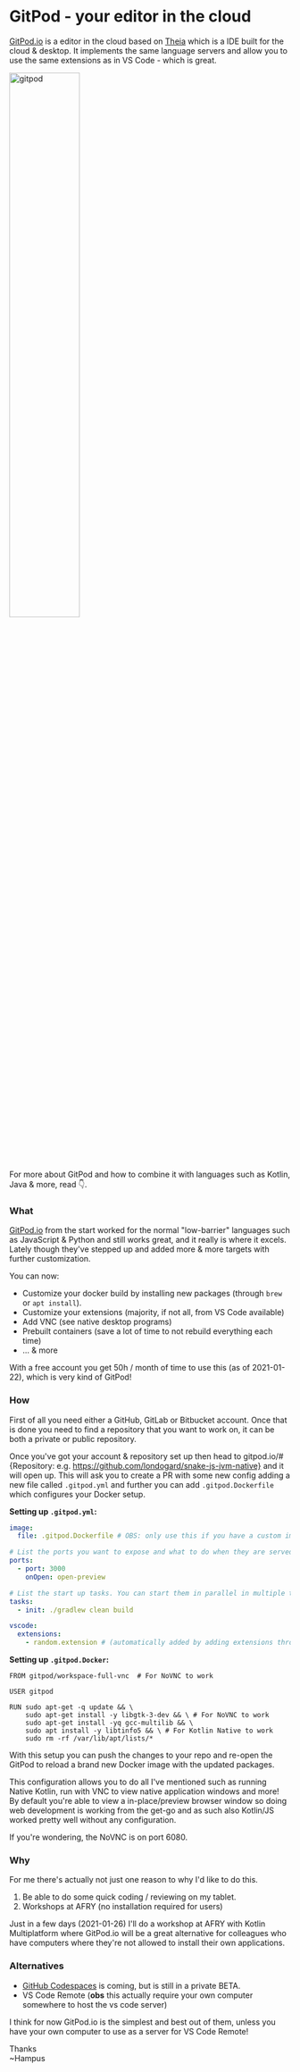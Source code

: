 # GitPod - your editor in the cloud
[GitPod.io](https://gitpod.io/) is a editor in the cloud based on [Theia](https://theia-ide.org/) which is a IDE built for the cloud & desktop. 
It implements the same language servers and allow you to use the same extensions as in VS Code - which is great. 

<img src="https://user-images.githubusercontent.com/7490199/105518849-0bc43a00-5cd9-11eb-9842-813d8f1b5735.png" alt="gitpod" width="50%" height="50%">

For more about GitPod and how to combine it with languages such as Kotlin, Java & more, read 👇.

### What
[GitPod.io](https://gitpod.io/) from the start worked for the normal "low-barrier" languages such as JavaScript & Python and still works great, and it really is where it excels. 
Lately though they've stepped up and added more & more targets with further customization. 

You can now:
- Customize your docker build by installing new packages (through `brew` or `apt install`).
- Customize your extensions (majority, if not all, from VS Code available)
- Add VNC (see native desktop programs)
- Prebuilt containers (save a lot of time to not rebuild everything each time)
- ... & more

With a free account you get 50h / month of time to use this (as of 2021-01-22), which is very kind of GitPod!

### How
First of all you need either a GitHub, GitLab or Bitbucket account. Once that is done you need to find a repository that you want to work on, it can be both a private or public repository. 

Once you've got your account & repository set up then head to gitpod.io/#{Repository: e.g. https://github.com/londogard/snake-js-jvm-native} and it will open up. 
This will ask you to create a PR with some new config adding a new file called `.gitpod.yml` and further you can add `.gitpod.Dockerfile` which configures your Docker setup. 

**Setting up `.gitpod.yml`:**  
```yml
image:
  file: .gitpod.Dockerfile # OBS: only use this if you have a custom image

# List the ports you want to expose and what to do when they are served. See https://www.gitpod.io/docs/config-ports/
ports:
  - port: 3000
    onOpen: open-preview

# List the start up tasks. You can start them in parallel in multiple terminals. See https://www.gitpod.io/docs/config-start-tasks/
tasks:
  - init: ./gradlew clean build

vscode:
  extensions:
    - random.extension # (automatically added by adding extensions through interface). 
```

**Setting up `.gitpod.Docker`:**  
```
FROM gitpod/workspace-full-vnc  # For NoVNC to work

USER gitpod

RUN sudo apt-get -q update && \
    sudo apt-get install -y libgtk-3-dev && \ # For NoVNC to work
    sudo apt-get install -yq gcc-multilib && \
    sudo apt install -y libtinfo5 && \ # For Kotlin Native to work
    sudo rm -rf /var/lib/apt/lists/*
```

With this setup you can push the changes to your repo and re-open the GitPod to reload a brand new Docker image with the updated packages.  

This configuration allows you to do all I've mentioned such as running Native Kotlin, run with VNC to view native application windows and more!  
By default you're able to view a in-place/preview browser window so doing web development is working from the get-go and as such also Kotlin/JS worked pretty well without any configuration.

If you're wondering, the NoVNC is on port 6080.

### Why
For me there's actually not just one reason to why I'd like to do this.

1. Be able to do some quick coding / reviewing on my tablet.
2. Workshops at AFRY (no installation required for users)

Just in a few days (2021-01-26) I'll do a workshop at AFRY with Kotlin Multiplatform where GitPod.io will be a great alternative for colleagues who have computers 
where they're not allowed to install their own applications.

### Alternatives
- [GitHub Codespaces](https://github.com/features/codespaces) is coming, but is still in a private BETA.
- VS Code Remote (**obs** this actually require your own computer somewhere to host the vs code server)

I think for now GitPod.io is the simplest and best out of them, unless you have your own computer to use as a server for VS Code Remote!

Thanks  
~Hampus

